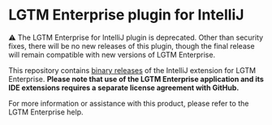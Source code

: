 # LGTM Enterprise plugin for IntelliJ

:warning: The LGTM Enterprise for IntelliJ plugin is deprecated. Other than security fixes, there will be no new releases of this plugin, though the final release will remain compatible with new versions of LGTM Enterprise.

This repository contains [binary releases](https://github.com/Semmle/lgtm-intellij-binaries/releases) of the IntelliJ extension for LGTM Enterprise. **Please note that use of the LGTM Enterprise application and its IDE extensions requires a separate license agreement with GitHub.**

For more information or assistance with this product, please refer to the LGTM Enterprise help.
